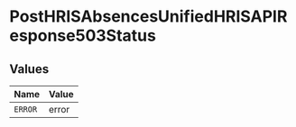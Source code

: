 # PostHRISAbsencesUnifiedHRISAPIResponse503Status


## Values

| Name    | Value   |
| ------- | ------- |
| `ERROR` | error   |